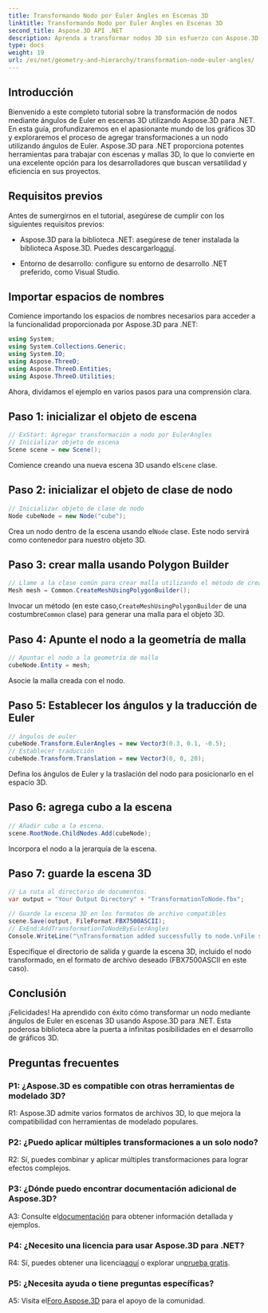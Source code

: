 ```yaml
---
title: Transformando Nodo por Euler Angles en Escenas 3D
linktitle: Transformando Nodo por Euler Angles en Escenas 3D
second_title: Aspose.3D API .NET
description: Aprenda a transformar nodos 3D sin esfuerzo con Aspose.3D para .NET. Siga nuestra guía paso a paso para obtener resultados sorprendentes en sus proyectos.
type: docs
weight: 19
url: /es/net/geometry-and-hierarchy/transformation-node-euler-angles/
---
```

## Introducción

Bienvenido a este completo tutorial sobre la transformación de nodos mediante ángulos de Euler en escenas 3D utilizando Aspose.3D para .NET. En esta guía, profundizaremos en el apasionante mundo de los gráficos 3D y exploraremos el proceso de agregar transformaciones a un nodo utilizando ángulos de Euler. Aspose.3D para .NET proporciona potentes herramientas para trabajar con escenas y mallas 3D, lo que lo convierte en una excelente opción para los desarrolladores que buscan versatilidad y eficiencia en sus proyectos.

## Requisitos previos

Antes de sumergirnos en el tutorial, asegúrese de cumplir con los siguientes requisitos previos:

-  Aspose.3D para la biblioteca .NET: asegúrese de tener instalada la biblioteca Aspose.3D. Puedes descargarlo[aquí](https://releases.aspose.com/3d/net/).

- Entorno de desarrollo: configure su entorno de desarrollo .NET preferido, como Visual Studio.

## Importar espacios de nombres

Comience importando los espacios de nombres necesarios para acceder a la funcionalidad proporcionada por Aspose.3D para .NET:

```csharp
using System;
using System.Collections.Generic;
using System.IO;
using Aspose.ThreeD;
using Aspose.ThreeD.Entities;
using Aspose.ThreeD.Utilities;
```

Ahora, dividamos el ejemplo en varios pasos para una comprensión clara.

## Paso 1: inicializar el objeto de escena

```csharp
// ExStart: Agregar transformación a nodo por EulerAngles
// Inicializar objeto de escena
Scene scene = new Scene();
```

 Comience creando una nueva escena 3D usando el`Scene` clase.

## Paso 2: inicializar el objeto de clase de nodo

```csharp
// Inicializar objeto de clase de nodo
Node cubeNode = new Node("cube");
```

 Crea un nodo dentro de la escena usando el`Node` clase. Este nodo servirá como contenedor para nuestro objeto 3D.

## Paso 3: crear malla usando Polygon Builder

```csharp
// Llame a la clase común para crear malla utilizando el método de creación de polígonos para establecer una instancia de malla
Mesh mesh = Common.CreateMeshUsingPolygonBuilder(); 
```

 Invocar un método (en este caso,`CreateMeshUsingPolygonBuilder` de una costumbre`Common` clase) para generar una malla para el objeto 3D.

## Paso 4: Apunte el nodo a la geometría de malla

```csharp
// Apuntar el nodo a la geometría de malla
cubeNode.Entity = mesh;
```

Asocie la malla creada con el nodo.

## Paso 5: Establecer los ángulos y la traducción de Euler

```csharp
// ángulos de euler
cubeNode.Transform.EulerAngles = new Vector3(0.3, 0.1, -0.5);            
// Establecer traducción
cubeNode.Transform.Translation = new Vector3(0, 0, 20);
```

Defina los ángulos de Euler y la traslación del nodo para posicionarlo en el espacio 3D.

## Paso 6: agrega cubo a la escena

```csharp
// Añadir cubo a la escena.
scene.RootNode.ChildNodes.Add(cubeNode);
```

Incorpora el nodo a la jerarquía de la escena.

## Paso 7: guarde la escena 3D

```csharp
// La ruta al directorio de documentos.
var output = "Your Output Directory" + "TransformationToNode.fbx";

// Guarde la escena 3D en los formatos de archivo compatibles
scene.Save(output, FileFormat.FBX7500ASCII);
// ExEnd:AddTransformationToNodeByEulerAngles
Console.WriteLine("\nTransformation added successfully to node.\nFile saved at " + output);
```

Especifique el directorio de salida y guarde la escena 3D, incluido el nodo transformado, en el formato de archivo deseado (FBX7500ASCII en este caso).

## Conclusión

¡Felicidades! Ha aprendido con éxito cómo transformar un nodo mediante ángulos de Euler en escenas 3D usando Aspose.3D para .NET. Esta poderosa biblioteca abre la puerta a infinitas posibilidades en el desarrollo de gráficos 3D.

## Preguntas frecuentes

### P1: ¿Aspose.3D es compatible con otras herramientas de modelado 3D?

R1: Aspose.3D admite varios formatos de archivos 3D, lo que mejora la compatibilidad con herramientas de modelado populares.

### P2: ¿Puedo aplicar múltiples transformaciones a un solo nodo?

R2: Sí, puedes combinar y aplicar múltiples transformaciones para lograr efectos complejos.

### P3: ¿Dónde puedo encontrar documentación adicional de Aspose.3D?

 A3: Consulte el[documentación](https://reference.aspose.com/3d/net/) para obtener información detallada y ejemplos.

### P4: ¿Necesito una licencia para usar Aspose.3D para .NET?

 R4: Sí, puedes obtener una licencia[aquí](https://purchase.aspose.com/buy) o explorar un[prueba gratis](https://releases.aspose.com/).

### P5: ¿Necesita ayuda o tiene preguntas específicas?

 A5: Visita el[Foro Aspose.3D](https://forum.aspose.com/c/3d/18) para el apoyo de la comunidad.
